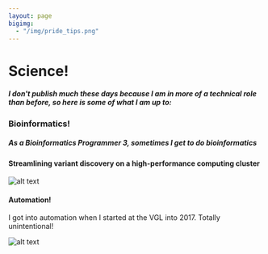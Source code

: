 ```yaml
---
layout: page
bigimg: 
  - "/img/pride_tips.png"
---
```


# Science!

##### I don't publish much these days because I am in more of a technical role than before, so here is some of what I am up to:

### Bioinformatics!

##### As a Bioinformatics Programmer 3, sometimes I get to do bioinformatics

#### Streamlining variant discovery on a high-performance computing cluster

![alt text](/img/pipeline.png "Rough pipeline on computing cluster")

#### Automation!
I got into automation when I started at the VGL into 2017. Totally unintentional!

![alt text]("https://giphy.com/gifs/automation-pipette-opentrons-ekY2XQNzBABhb72wzk.gif")
